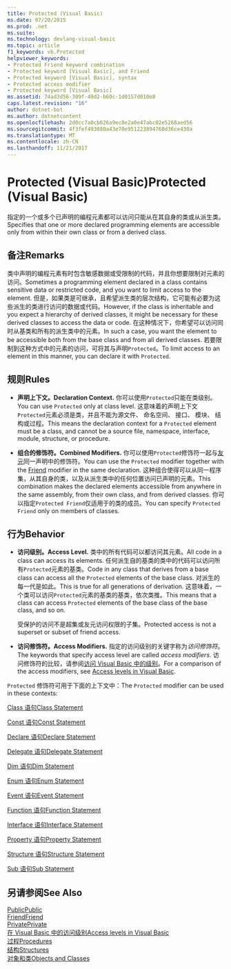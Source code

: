 ```yaml
---
title: Protected (Visual Basic)
ms.date: 07/20/2015
ms.prod: .net
ms.suite: 
ms.technology: devlang-visual-basic
ms.topic: article
f1_keywords: vb.Protected
helpviewer_keywords:
- Protected Friend keyword combination
- Protected keyword [Visual Basic], and Friend
- Protected keyword [Visual Basic], syntax
- Protected access modifier
- Protected keyword [Visual Basic]
ms.assetid: 74ad3d56-309f-49d2-b60c-1d0157d010e8
caps.latest.revision: "16"
author: dotnet-bot
ms.author: dotnetcontent
ms.openlocfilehash: 2d0cc7a0cb626a9ec8e2a0e47abc02e5268aed56
ms.sourcegitcommit: 4f3fef493080a43e70e951223894768d36ce430a
ms.translationtype: MT
ms.contentlocale: zh-CN
ms.lasthandoff: 11/21/2017
---
```

# <a name="protected-visual-basic"></a><span data-ttu-id="3aeff-102">Protected (Visual Basic)</span><span class="sxs-lookup"><span data-stu-id="3aeff-102">Protected (Visual Basic)</span></span>
<span data-ttu-id="3aeff-103">指定的一个或多个已声明的编程元素都可以访问只能从在其自身的类或从派生类。</span><span class="sxs-lookup"><span data-stu-id="3aeff-103">Specifies that one or more declared programming elements are accessible only from within their own class or from a derived class.</span></span>  
  
## <a name="remarks"></a><span data-ttu-id="3aeff-104">备注</span><span class="sxs-lookup"><span data-stu-id="3aeff-104">Remarks</span></span>  
 <span data-ttu-id="3aeff-105">类中声明的编程元素有时包含敏感数据或受限制的代码，并且你想要限制对元素的访问。</span><span class="sxs-lookup"><span data-stu-id="3aeff-105">Sometimes a programming element declared in a class contains sensitive data or restricted code, and you want to limit access to the element.</span></span> <span data-ttu-id="3aeff-106">但是，如果类是可继承，且希望派生类的层次结构，它可能有必要为这些派生的类进行访问的数据或代码。</span><span class="sxs-lookup"><span data-stu-id="3aeff-106">However, if the class is inheritable and you expect a hierarchy of derived classes, it might be necessary for these derived classes to access the data or code.</span></span> <span data-ttu-id="3aeff-107">在这种情况下，你希望可以访问同时从基类和所有的派生类中的元素。</span><span class="sxs-lookup"><span data-stu-id="3aeff-107">In such a case, you want the element to be accessible both from the base class and from all derived classes.</span></span> <span data-ttu-id="3aeff-108">若要限制到这种方式中的元素的访问，可将其与声明`Protected`。</span><span class="sxs-lookup"><span data-stu-id="3aeff-108">To limit access to an element in this manner, you can declare it with `Protected`.</span></span>  
  
## <a name="rules"></a><span data-ttu-id="3aeff-109">规则</span><span class="sxs-lookup"><span data-stu-id="3aeff-109">Rules</span></span>  
  
-   <span data-ttu-id="3aeff-110">**声明上下文。**</span><span class="sxs-lookup"><span data-stu-id="3aeff-110">**Declaration Context.**</span></span> <span data-ttu-id="3aeff-111">你可以使用`Protected`只能在类级别。</span><span class="sxs-lookup"><span data-stu-id="3aeff-111">You can use `Protected` only at class level.</span></span> <span data-ttu-id="3aeff-112">这意味着的声明上下文`Protected`元素必须是类，并且不能为源文件、 命名空间、 接口、 模块、 结构或过程。</span><span class="sxs-lookup"><span data-stu-id="3aeff-112">This means the declaration context for a `Protected` element must be a class, and cannot be a source file, namespace, interface, module, structure, or procedure.</span></span>  
  
-   <span data-ttu-id="3aeff-113">**组合的修饰符。**</span><span class="sxs-lookup"><span data-stu-id="3aeff-113">**Combined Modifiers.**</span></span> <span data-ttu-id="3aeff-114">你可以使用`Protected`修饰符一起与[友元](../../../visual-basic/language-reference/modifiers/friend.md)同一声明中的修饰符。</span><span class="sxs-lookup"><span data-stu-id="3aeff-114">You can use the `Protected` modifier together with the [Friend](../../../visual-basic/language-reference/modifiers/friend.md) modifier in the same declaration.</span></span> <span data-ttu-id="3aeff-115">这种组合使得可以从同一程序集，从其自身的类，以及从派生类中的任何位置访问已声明的元素。</span><span class="sxs-lookup"><span data-stu-id="3aeff-115">This combination makes the declared elements accessible from anywhere in the same assembly, from their own class, and from derived classes.</span></span> <span data-ttu-id="3aeff-116">你可以指定`Protected Friend`仅适用于的类的成员。</span><span class="sxs-lookup"><span data-stu-id="3aeff-116">You can specify `Protected Friend` only on members of classes.</span></span>  
  
## <a name="behavior"></a><span data-ttu-id="3aeff-117">行为</span><span class="sxs-lookup"><span data-stu-id="3aeff-117">Behavior</span></span>  
  
-   <span data-ttu-id="3aeff-118">**访问级别。**</span><span class="sxs-lookup"><span data-stu-id="3aeff-118">**Access Level.**</span></span> <span data-ttu-id="3aeff-119">类中的所有代码可以都访问其元素。</span><span class="sxs-lookup"><span data-stu-id="3aeff-119">All code in a class can access its elements.</span></span> <span data-ttu-id="3aeff-120">任何派生自的基类的类中的代码可以访问所有`Protected`元素的基类。</span><span class="sxs-lookup"><span data-stu-id="3aeff-120">Code in any class that derives from a base class can access all the `Protected` elements of the base class.</span></span> <span data-ttu-id="3aeff-121">对派生的每一代是如此。</span><span class="sxs-lookup"><span data-stu-id="3aeff-121">This is true for all generations of derivation.</span></span> <span data-ttu-id="3aeff-122">这意味着，一个类可以访问`Protected`元素的基类的基类，依次类推。</span><span class="sxs-lookup"><span data-stu-id="3aeff-122">This means that a class can access `Protected` elements of the base class of the base class, and so on.</span></span>  
  
     <span data-ttu-id="3aeff-123">受保护的访问不是超集或友元访问权限的子集。</span><span class="sxs-lookup"><span data-stu-id="3aeff-123">Protected access is not a superset or subset of friend access.</span></span>  
  
-   <span data-ttu-id="3aeff-124">**访问修饰符。**</span><span class="sxs-lookup"><span data-stu-id="3aeff-124">**Access Modifiers.**</span></span> <span data-ttu-id="3aeff-125">指定的访问级别的关键字称为*访问修饰符*。</span><span class="sxs-lookup"><span data-stu-id="3aeff-125">The keywords that specify access level are called *access modifiers*.</span></span> <span data-ttu-id="3aeff-126">访问修饰符的比较，请参阅[访问 Visual Basic 中的级别](../../../visual-basic/programming-guide/language-features/declared-elements/access-levels.md)。</span><span class="sxs-lookup"><span data-stu-id="3aeff-126">For a comparison of the access modifiers, see [Access levels in Visual Basic](../../../visual-basic/programming-guide/language-features/declared-elements/access-levels.md).</span></span>  
  
 <span data-ttu-id="3aeff-127">`Protected` 修饰符可用于下面的上下文中：</span><span class="sxs-lookup"><span data-stu-id="3aeff-127">The `Protected` modifier can be used in these contexts:</span></span>  
  
 [<span data-ttu-id="3aeff-128">Class 语句</span><span class="sxs-lookup"><span data-stu-id="3aeff-128">Class Statement</span></span>](../../../visual-basic/language-reference/statements/class-statement.md)  
  
 [<span data-ttu-id="3aeff-129">Const 语句</span><span class="sxs-lookup"><span data-stu-id="3aeff-129">Const Statement</span></span>](../../../visual-basic/language-reference/statements/const-statement.md)  
  
 [<span data-ttu-id="3aeff-130">Declare 语句</span><span class="sxs-lookup"><span data-stu-id="3aeff-130">Declare Statement</span></span>](../../../visual-basic/language-reference/statements/declare-statement.md)  
  
 [<span data-ttu-id="3aeff-131">Delegate 语句</span><span class="sxs-lookup"><span data-stu-id="3aeff-131">Delegate Statement</span></span>](../../../visual-basic/language-reference/statements/delegate-statement.md)  
  
 [<span data-ttu-id="3aeff-132">Dim 语句</span><span class="sxs-lookup"><span data-stu-id="3aeff-132">Dim Statement</span></span>](../../../visual-basic/language-reference/statements/dim-statement.md)  
  
 [<span data-ttu-id="3aeff-133">Enum 语句</span><span class="sxs-lookup"><span data-stu-id="3aeff-133">Enum Statement</span></span>](../../../visual-basic/language-reference/statements/enum-statement.md)  
  
 [<span data-ttu-id="3aeff-134">Event 语句</span><span class="sxs-lookup"><span data-stu-id="3aeff-134">Event Statement</span></span>](../../../visual-basic/language-reference/statements/event-statement.md)  
  
 [<span data-ttu-id="3aeff-135">Function 语句</span><span class="sxs-lookup"><span data-stu-id="3aeff-135">Function Statement</span></span>](../../../visual-basic/language-reference/statements/function-statement.md)  
  
 [<span data-ttu-id="3aeff-136">Interface 语句</span><span class="sxs-lookup"><span data-stu-id="3aeff-136">Interface Statement</span></span>](../../../visual-basic/language-reference/statements/interface-statement.md)  
  
 [<span data-ttu-id="3aeff-137">Property 语句</span><span class="sxs-lookup"><span data-stu-id="3aeff-137">Property Statement</span></span>](../../../visual-basic/language-reference/statements/property-statement.md)  
  
 [<span data-ttu-id="3aeff-138">Structure 语句</span><span class="sxs-lookup"><span data-stu-id="3aeff-138">Structure Statement</span></span>](../../../visual-basic/language-reference/statements/structure-statement.md)  
  
 [<span data-ttu-id="3aeff-139">Sub 语句</span><span class="sxs-lookup"><span data-stu-id="3aeff-139">Sub Statement</span></span>](../../../visual-basic/language-reference/statements/sub-statement.md)  
  
## <a name="see-also"></a><span data-ttu-id="3aeff-140">另请参阅</span><span class="sxs-lookup"><span data-stu-id="3aeff-140">See Also</span></span>  
 [<span data-ttu-id="3aeff-141">Public</span><span class="sxs-lookup"><span data-stu-id="3aeff-141">Public</span></span>](../../../visual-basic/language-reference/modifiers/public.md)  
 [<span data-ttu-id="3aeff-142">Friend</span><span class="sxs-lookup"><span data-stu-id="3aeff-142">Friend</span></span>](../../../visual-basic/language-reference/modifiers/friend.md)  
 [<span data-ttu-id="3aeff-143">Private</span><span class="sxs-lookup"><span data-stu-id="3aeff-143">Private</span></span>](../../../visual-basic/language-reference/modifiers/private.md)  
 [<span data-ttu-id="3aeff-144">在 Visual Basic 中的访问级别</span><span class="sxs-lookup"><span data-stu-id="3aeff-144">Access levels in Visual Basic</span></span>](../../../visual-basic/programming-guide/language-features/declared-elements/access-levels.md)  
 [<span data-ttu-id="3aeff-145">过程</span><span class="sxs-lookup"><span data-stu-id="3aeff-145">Procedures</span></span>](../../../visual-basic/programming-guide/language-features/procedures/index.md)  
 [<span data-ttu-id="3aeff-146">结构</span><span class="sxs-lookup"><span data-stu-id="3aeff-146">Structures</span></span>](../../../visual-basic/programming-guide/language-features/data-types/structures.md)  
 [<span data-ttu-id="3aeff-147">对象和类</span><span class="sxs-lookup"><span data-stu-id="3aeff-147">Objects and Classes</span></span>](../../../visual-basic/programming-guide/language-features/objects-and-classes/index.md)
